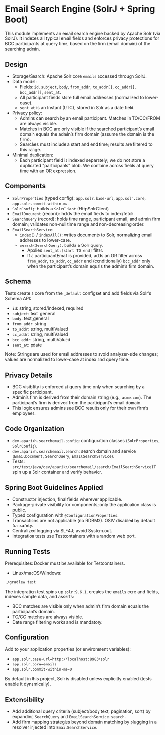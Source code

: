 # Email Search Engine (SolrJ + Spring Boot)

This module implements an email search engine backed by Apache Solr (via SolrJ). It indexes all typical email fields and enforces privacy protections for BCC participants at query time, based on the firm (email domain) of the searching admin.

## Design

- Storage/Search: Apache Solr core `emails` accessed through SolrJ.
- Data model:
  - Fields: `id`, `subject`, `body`, `from_addr`, `to_addr[]`, `cc_addr[]`, `bcc_addr[]`, `sent_at`.
  - All participant fields store full email addresses (normalized to lower-case).
  - `sent_at` is an Instant (UTC), stored in Solr as a date field.
- Privacy policy:
  - Admins can search by an email participant. Matches in TO/CC/FROM are always visible.
  - Matches in BCC are only visible if the searched participant’s email domain equals the admin’s firm domain (assume the domain is the firm).
  - Searches must include a start and end time; results are filtered to this range.
- Minimal duplication:
  - Each participant field is indexed separately; we do not store a duplicated "participants" blob. We combine across fields at query time with an OR expression.

## Components

- `SolrProperties` (typed config): `app.solr.base-url`, `app.solr.core`, `app.solr.commit-within-ms`.
- `SolrConfig`: builds a `SolrClient` (HttpSolrClient).
- `EmailDocument` (record): holds the email fields to index/fetch.
- `SearchQuery` (record): holds time range, participant email, and admin firm domain; validates non-null time range and non-decreasing order.
- `EmailSearchService`:
  - `index()` / `indexAll()`: writes documents to Solr, normalizing email addresses to lower-case.
  - `search(SearchQuery)`: builds a Solr query:
    - Applies `sent_at:[start TO end]` filter.
    - If a participantEmail is provided, adds an OR filter across `from_addr`, `to_addr`, `cc_addr` and (conditionally) `bcc_addr` only when the participant’s domain equals the admin’s firm domain.

## Schema

Tests create a core from the `_default` configset and add fields via Solr’s Schema API:

- `id`: string, stored/indexed, required
- `subject`: text_general
- `body`: text_general
- `from_addr`: string
- `to_addr`: string, multiValued
- `cc_addr`: string, multiValued
- `bcc_addr`: string, multiValued
- `sent_at`: pdate

Note: Strings are used for email addresses to avoid analyzer-side changes; values are normalized to lower-case at index and query time.

## Privacy Details

- BCC visibility is enforced at query time only when searching by a specific participant.
- Admin’s firm is derived from their domain string (e.g., `acme.com`). The participant’s firm is derived from the participant’s email domain.
- This logic ensures admins see BCC results only for their own firm’s employees.

## Code Organization

- `dev.aparikh.searchemail.config`: configuration classes (`SolrProperties`, `SolrConfig`).
- `dev.aparikh.searchemail.search`: search domain and service (`EmailDocument`, `SearchQuery`, `EmailSearchService`).
- Tests: `src/test/java/dev/aparikh/searchemail/search/EmailSearchServiceIT` spin up a Solr container and verify behavior.

## Spring Boot Guidelines Applied

- Constructor injection, final fields wherever applicable.
- Package-private visibility for components; only the application class is public.
- Typed configuration with `@ConfigurationProperties`.
- Transactions are not applicable (no RDBMS). OSIV disabled by default for safety.
- Centralized logging via SLF4J; avoid System.out.
- Integration tests use Testcontainers with a random web port.

## Running Tests

Prerequisites: Docker must be available for Testcontainers.

- Linux/macOS/Windows:

```bash
./gradlew test
```

The integration test spins up `solr:9.6.1`, creates the `emails` core and fields, indexes sample data, and asserts:
- BCC matches are visible only when admin’s firm domain equals the participant’s domain.
- TO/CC matches are always visible.
- Date range filtering works and is mandatory.

## Configuration

Add to your application properties (or environment variables):

- `app.solr.base-url=http://localhost:8983/solr`
- `app.solr.core=emails`
- `app.solr.commit-within-ms=0`

By default in this project, Solr is disabled unless explicitly enabled (tests enable it dynamically).

## Extensibility

- Add additional query criteria (subject/body text, pagination, sort) by expanding `SearchQuery` and `EmailSearchService.search`.
- Add firm mapping strategies beyond domain matching by plugging in a resolver injected into `EmailSearchService`.
